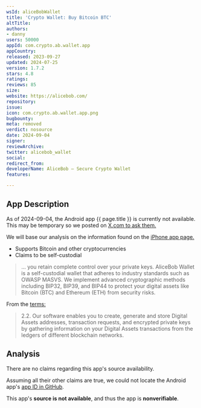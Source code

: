 ```yaml
---
wsId: aliceBobWallet
title: 'Crypto Wallet: Buy Bitcoin BTC'
altTitle: 
authors:
- danny
users: 50000
appId: com.crypto.ab.wallet.app
appCountry: 
released: 2023-09-27
updated: 2024-07-25
version: 1.7.2
stars: 4.8
ratings: 
reviews: 85
size: 
website: https://alicebob.com/
repository: 
issue: 
icon: com.crypto.ab.wallet.app.png
bugbounty: 
meta: removed
verdict: nosource
date: 2024-09-04
signer: 
reviewArchive: 
twitter: alicebob_wallet
social: 
redirect_from: 
developerName: AliceBob – Secure Crypto Wallet
features: 

---
```


## App Description 

As of 2024-09-04, the Android app {{ page.title }} is currently not available. This may be temporary so we posted on [X.com to ask them.](https://x.com/dannybuntu/status/1831289975968804938)

We will base our analysis on the information found on the [iPhone app page.](https://apps.apple.com/us/app/alicebob-wallet-send-bitcoin/id6467197622?mt=8)

- Supports Bitcoin and other cryptocurrencies
- Claims to be self-custodial

> ... you retain complete control over your private keys. AliceBob Wallet is a self-custodial wallet that adheres to industry standards such as OWASP MASVS. We implement advanced cryptographic methods including BIP32, BIP39, and BIP44 to protect your digital assets like Bitcoin (BTC) and Ethereum (ETH) from security risks.

From the [terms:](https://alicebob.com/terms-of-use/)

> 2.2. Our software enables you to create, generate and store Digital Assets addresses, transaction requests, and encrypted private keys by gathering information on your Digital Assets transactions from the ledgers of different blockchain networks.

## Analysis 

There are no claims regarding this app's source availability.

Assuming all their other claims are true, we could not locate the Android app's [app ID in GitHub](https://github.com/search?q=%22com.crypto.ab.wallet.app%22&type=code). 

This app's **source is not available**, and thus the app is **nonverifiable**.
